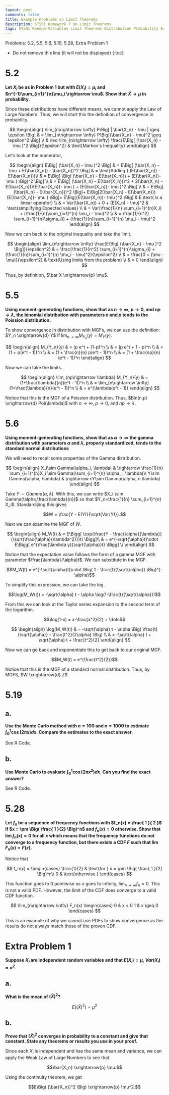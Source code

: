 ```yaml
---
layout: post
comments: false
title: Example Problems on Limit Theorems
description: ST501 Homework 7 on Limit Theorems
tags: ST501 Random-Variables Limit Theorems Distribution Probability Examples Statistics
---
```


Problems: 5.2, 5.5, 5.6, 5.19, 5.28, Extra Problem 1


* Do not remove this line (it will not be displayed)
{:toc}

# 5.2
**Let $X_i$ be as in Problem 1 but with $E(X_i) = \mu_i$ and $n^{-1}\sum_{i=1}^{n}\mu_i \rightarrow \mu$. Show that $\bar X \rightarrow \mu$ in probability.**

Since these distributions have different means, we cannot apply the Law of Large Numbers. Thus, we will start this the definition of convergence in probability.

$$
	\begin{align}
		\lim_{n\rightarrow \infty} P\Big[ | \bar{X_n} - \mu | \geq \epsilon \Big] & = \lim_{n\rightarrow \infty} P\Big[(\bar{X_n} - \mu)^2 \geq \epsilon^2 \Big] \\
		& \leq \lim_{n\rightarrow \infty} \frac{E\Big[ (\bar{X_n} - \mu )^2 \Big]}{\epsilon^2} & \text{Markov's Inequality}
	\end{align}
$$

Let's look at the numerator,

$$
	\begin{align}
		E\Big[ (\bar{X_n} - \mu )^2 \Big] & = E\Big[ (\bar{X_n} - \mu + E(\bar{X_n}) - \bar{X_n})^2 \Big] & = \text{Adding } (E(\bar{X_n}) - E(\bar{X_n}))\\
			& = E\Big[ \Big( (\bar{X_n} - E(\bar{X_n}))  + (E(\bar{X_n})- \mu ) \Big)^2  \Big] \\
			& = E\Big[ (\bar{X_n} - E(\bar{X_n}))^2  + 2(\bar{X_n} - E(\bar{X_n}))(E(\bar{X_n})- \mu ) +  (E(\bar{X_n})- \mu )^2  \Big] \\
			& = E\Big[ (\bar{X_n} - E(\bar{X_n}))^2  \Big]+ E\Big[2(\bar{X_n} - E(\bar{X_n}))(E(\bar{X_n})- \mu ) \Big]+  E\Big[(E(\bar{X_n})- \mu )^2  \Big] & E \text{ is a linear operator} \\
			& = Var(\bar{X_n}) + 0 + (E(X_n) - \mu)^2 & \text{simplifying Expected values} \\
			& = Var(\frac{1}{n} \sum_{i=1}^{n}X_i) + (\frac{1}{n}\sum_{i=1}^{n} \mu_i - \mu)^2 \\
			& = \frac{1}{n^2} \sum_{i=1}^{n}\sigma_{i} + (\frac{1}{n}\sum_{i=1}^{n} \mu_i - \mu)^2
	\end{align}
$$

Now we can back to the original inequality and take the limit.

$$
	\begin{align}
		\lim_{n\rightarrow \infty} \frac{E\Big[ (\bar{X_n} - \mu )^2 \Big]}{\epsilon^2} & = \frac{\frac{1}{n^2} \sum_{i=1}^{n}\sigma_{i} + (\frac{1}{n}\sum_{i=1}^{n} \mu_i - \mu)^2}{\epsilon^2} \\
		& = \frac{0 + (\mu - \mu)}{\epsilon^2} & \text{Using limits from the problem} \\
		& = 0
	\end{align}
$$

Thus, by definition, $\bar X \xrightarrow{p} \mu$.

# 5.5
**Using moment-generating functions, show that as $n\rightarrow \infty, \ p \rightarrow 0$, and $np\rightarrow \lambda$, the binomial distribution with parameters $n$ and $p$ tends to the Poission distribution.**

To show convergence in distribution with MGFs, we can use the definition: $Y_n \xrightarrow{d} Y$ if $\lim_{n\rightarrow \infty} M_{Y_n}(y) = M_Y(y)$.

$$
	\begin{align}
		M_{Y_n}(y) & = (p e^t + (1-p)^n \\
			& = (p e^t + 1 - p)^n \\
			& = (1 + p(e^t - 1))^n \\
			& = (1 + \frac{n}{n} p(e^t - 1))^n \\
			& = (1 + \frac{np}{n}(e^t - 1))^n
	\end{align}
$$

Now we can take the limits.

$$
	\begin{align}
		\lim_{np\rightarrow \lambda} M_{Y_n}(y) & = (1+\frac{\lambda}{n}(e^t - 1))^n  \\
			& = \lim_{n\rightarrow \infty} (1+\frac{\lambda}{n}(e^t - 1))^n \\
			& = e^{\lambda(e^t - 1)}
	\end{align}
$$

Notice that this is the MGF of a Poission distribution. Thus, $Bin(n,p) \xrightarrow{d} Poi(\lambda)$ with $n\rightarrow \infty, \ p \rightarrow 0$, and $np\rightarrow \lambda$.

# 5.6
**Using moment-generating functions, show that as $\alpha \rightarrow \infty$ the gamma distribution with parameters $\alpha$ and $\lambda$, properly standardized, tends to the standard normal distributions**

We will need to recall some properties of the Gamma distribution.

$$
	\begin{align}
		X_i\sim Gamma(\alpha_i, \lambda) & \rightarrow \frac{1}{n} \sum_{i=1}^{n}X_i \sim Gamma(\sum_{i=1}^{n} \alpha_i, \lambda)\\
		Y\sim Gamma(\alpha, \lambda) & \rightarrow cY\sim Gamma(\alpha, c \lambda)
	\end{align}
$$

Take $Y \sim Gamma(\alpha, \lambda)$. With this, we can write $X_i \sim Gamma(\alpha,\frac{\lambda}{n})$ so that $Y_n=\frac{1}{n} \sum_{i=1}^{n} X_i$. Standardizing this gives

$$W = \frac{Y - E(Y)}{\sqrt{Var(Y)}}.$$

Next we can examine the MGF of $W$.

$$
	\begin{align}
		M_W(t) & = E\Bigg[ \exp(\frac{Y - \frac{\alpha}{\lambda}}{\sqrt{\frac{\alpha}{\lambda^2}}}t) \Bigg]\\
			& = e^{-\sqrt{\alpha}t}\cdot E\Bigg[ e^{\frac{\lambda y}{\sqrt{\alpha}}t} \Bigg] \\
	\end{align}
$$

Notice that the expectation value follows the form of a gamma MGF with parameter $\frac{\lambda}{\alpha}t$. We can substitute in the MGF.

$$M_W(t) = e^{-\sqrt{\alpha}t}\cdot \Big( 1 - \frac{t}{\sqrt{\alpha}} \Big)^{-\alpha}$$

To simplify this expression, we can take the $\log$.

$$\log(M_W(t)) = -\sqrt{\alpha} t - \alpha \log(1-\frac{t}{\sqrt{\alpha}})$$

From this we can look at the Taylor series expansion to the second term of the logarithm.

$$\log(1-x) = x-\frac{x^2}{2} + \dots$$

$$
	\begin{align}
		\log(M_W(t)) & = -\sqrt{\alpha} t - \alpha \Big( \frac{t}{\sqrt{\alpha}} - \frac{t^2}{2\alpha} \Big) \\
			& = -\sqrt{\alpha} t + \sqrt{\alpha} t + \frac{t^2}{2}
	\end{align}
$$

Now we can go back and exponentiate this to get back to our original MGF.

$$M_W(t) = e^{\frac{t^2}{2}}$$

Notice that this is the MGF of a standard normal distribution. Thus, by MGFS, $W \xrightarrow{d} Z$.

# 5.19

## a.
**Use the Monte Carlo method with $n = 100$ and $n = 1000$ to estimate $\int_0^1 \cos(2\pi x)dx$. Compare the estimates to the exact answer.**

See R Code.

## b.

**Use Monte Carlo to evaluate $\int_0^1 \cos(2\pi x^2)dx$. Can you find the exact answer?**

See R Code.


# 5.28
**Let $f_n$ be a sequence of frequency functions with $f_n(x) = \frac{ 1 }{ 2 }$ if $x = \pm \Big( \frac{ 1 }{2} \Big)^n$ and $f_n(x) = 0$ otherwise. Show that $\lim f_n(x) = 0$ for all $x$ which means that the frequency functions do not converge to a frequency function, but there exists a CDF $F$ such that $\lim F_n(x) = F(x)$.**

Notice that

$$
f_n(x) =
\begin{cases}
\frac{1}{2} & \text{for }  x = \pm \Big( \frac{ 1 }{2} \Big)^n\\
0 & \text{otherwise.}
\end{cases}
$$

This function goes to 0 pointwise as n goes to infinity, $\lim_{n\rightarrow \infty} f_n = 0$. This is not a valid PDF. However, the limit of the CDF does converge to a valid CDF function.

$$
\lim_{n\rightarrow \infty} F_n(x)
	\begin{cases}
		0 & x < 0
		1 & x \geq 0
	\end{cases}
$$

This is an example of why we cannot use PDFs to show convergence as the results do not always match those of the proven CDF.

# Extra Problem 1

**Suppose $X_i$ are independent random variables and that $E(X_i)=\mu, \ Var(X_i) = \sigma^2$.**

## a.
**What is the mean of $(\bar X)^2$?**

$$E((\bar X)^2) = \mu^2$$

## b.
**Prove that $(\bar X)^2$ converges in probability to a constant and give that constant. State any theorems or results you use in your proof.**

Since each $X_i$ is independent and has the same mean and variance, we can apply the Weak Law of Large Numbers to see that

$$\bar{X_n} \xrightarrow{p} \mu.$$

Using the continuity theorem, we get

$$E\Big( (\bar{X_n})^2 \Big) \xrightarrow{p} \mu^2.$$
